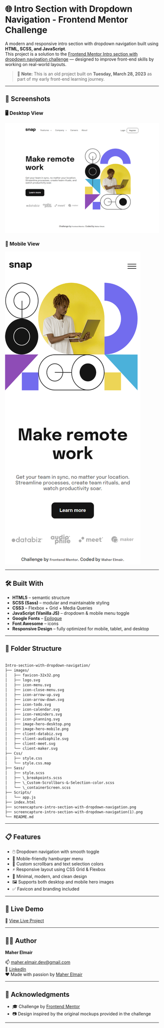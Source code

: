 # 🌐 Intro Section with Dropdown Navigation - Frontend Mentor Challenge

A modern and responsive intro section with dropdown navigation built using **HTML, SCSS, and JavaScript**.  
This project is a solution to the [Frontend Mentor Intro section with dropdown navigation challenge](https://www.frontendmentor.io/challenges/intro-section-with-dropdown-navigation-ryaPetHE5) — designed to improve front-end skills by working on real-world layouts.

> 📅 **Note:** This is an old project built on **Tuesday, March 28, 2023** as part of my early front-end learning journey.

---

## 📸 Screenshots

### 🖥️ Desktop View  
![Desktop Preview](/screencapture-intro-section-with-dropdown-navigation.png)

### 📱 Mobile View  
![Mobile Preview](/screencapture-intro-section-with-dropdown-navigation(1).png)

---

## 🛠️ Built With

- **HTML5** – semantic structure  
- **SCSS (Sass)** – modular and maintainable styling  
- **CSS3** – Flexbox + Grid + Media Queries  
- **JavaScript (Vanilla JS)** – dropdown & mobile menu toggle  
- **Google Fonts** – [Epilogue](https://fonts.google.com/specimen/Epilogue)  
- **Font Awesome** – icons  
- **Responsive Design** – fully optimized for mobile, tablet, and desktop  

---

## 📂 Folder Structure

```

Intro-section-with-dropdown-navigation/
├── images/
│   ├── favicon-32x32.png
│   ├── logo.svg
│   ├── icon-menu.svg
│   ├── icon-close-menu.svg
│   ├── icon-arrow-up.svg
│   ├── icon-arrow-down.svg
│   ├── icon-todo.svg
│   ├── icon-calendar.svg
│   ├── icon-reminders.svg
│   ├── icon-planning.svg
│   ├── image-hero-desktop.png
│   ├── image-hero-mobile.png
│   ├── client-databiz.svg
│   ├── client-audiophile.svg
│   ├── client-meet.svg
│   └── client-maker.svg
├── Css/
│   ├── style.css
│   └── style.css.map
├── Sass/
│   ├── style.scss
│   ├── \_breakpoints.scss
│   ├── \_Custom-Scrollbars-&-Selection-color.scss
│   └── \_containerScreen.scss
├── Scripts/
│   └── app.js
├── index.html
├── screencapture-intro-section-with-dropdown-navigation.png
├── screencapture-intro-section-with-dropdown-navigation(1).png
└── README.md

```

---

## 📋 Features

- 🖱️ Dropdown navigation with smooth toggle  
- 📱 Mobile-friendly hamburger menu  
- 🎨 Custom scrollbars and text selection colors  
- ⚡ Responsive layout using CSS Grid & Flexbox  
- 🎯 Minimal, modern, and clean design  
- 🖼️ Supports both desktop and mobile hero images  
- ✅ Favicon and branding included  

---

## 🚀 Live Demo

🔗 [View Live Project](https://maher-elmair.github.io/Intro-section-with-dropdown-navigation/)

---

## 🧑‍💻 Author

**Maher Elmair**  

📫 [maher.elmair.dev@gmail.com](mailto:maher.elmair.dev@gmail.com)  
🔗 [LinkedIn](https://www.linkedin.com/in/maher-elmair-831042237)  
❤️ Made with passion by [Maher Elmair](https://maher-elmair.github.io/My_Website)

---

## 🙏 Acknowledgments

- 🎓 Challenge by [Frontend Mentor](https://www.frontendmentor.io/)  
- 📷 Design inspired by the original mockups provided in the challenge  

---